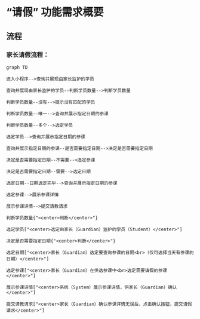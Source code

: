 # “请假” 功能需求概要

## 流程

### 家长请假流程：

```mermaid
graph TD

进入小程序-->查询并展现由家长监护的学员

查询并展现由家长监护的学员--判断学员数量-->判断学员数量

判断学员数量--没有-->提示没有匹配的学员

判断学员数量--唯一-->查询并展示指定日期的参课

判断学员数量--多个-->选定学员

选定学员-->查询并展示指定日期的参课

查询并展示指定日期的参课--是否需要指定日期-->决定是否需要指定日期

决定是否需要指定日期--不需要-->选定参课

决定是否需要指定日期--需要-->选定日期

选定日期--日期选定完毕-->查询并展示指定日期的参课

选定参课-->展示参课详情

展示参课详情-->提交请教请求

判断学员数量{"<center>判断</center>"}

选定学员["<center>选定由家长（Guardian）监护的学员（Student）</center>"]

决定是否需要指定日期{"<center>判断</center>"}

选定日期["<center>家长（Guardian）选定要查询参课的日期<br>（仅可选择当天有参课的日期）</center>"]

选定参课["<center>家长（Guardian）在供选参课中<br>选定需要请假的参课</center>"]

展示参课详情["<center>系统（System）展示参课详情，供家长（Guardian）确认</center>"]

提交请教请求["<center>家长（Guardian）确认参课详情无误后，点击确认按钮，提交请假请求</center>"]



```
<!--stackedit_data:
eyJoaXN0b3J5IjpbMjg2NzYwNTEsMjEwMjk2OTA1MywtMTU0OT
U1NzYyMCwxMzQ3MTg3NzQ2LDMxNDc5Nzk1NSwtNTI5NTgyMjQs
MTEwMjM2OTUzLDg0MjQwNTAwNiwxOTQ5ODk1MTUzLC0zOTM0Nj
c1OTIsLTEyODgyMTI2MTMsMTk2OTU3ODQ2MSwtMjEwOTQ3MzYz
Miw2NTM4NzY2MSwyMzY4NDM0MywyMTAzOTIzMzIyLDgzMjU1OD
Q5NCwtMTMwMDIwOTk1NCw3MzA5OTgxMTZdfQ==
-->
